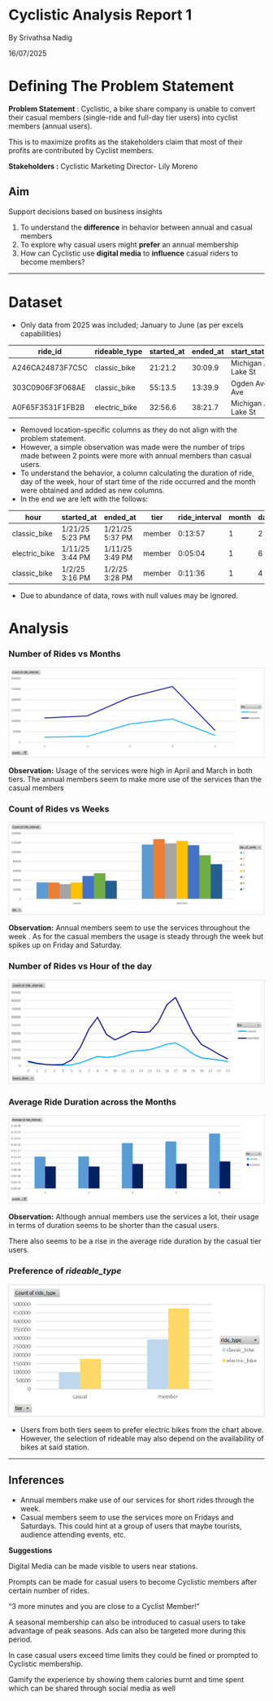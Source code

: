 # Cyclistic Analysis Report 1

By Srivathsa Nadig

16/07/2025

# Defining The Problem Statement

**Problem Statement** : Cyclistic, a bike share company is unable to convert their casual members (single-ride and full-day tier users) into cyclist members (annual users).

This is to maximize profits as the stakeholders claim that most of their profits are contributed by Cyclist members.

**Stakeholders :** Cyclistic Marketing Director- Lily Moreno

## Aim

Support decisions based on business insights

1. To understand the **difference** in behavior between annual and casual members
2. To explore why casual users might **prefer** an annual membership
3. How can Cyclistic use **digital media** to **influence** casual riders to become members?

---

# Dataset

- Only data from 2025 was included; January to June (as per excels capabilities)

| ride_id | rideable_type | started_at | ended_at | start_station_name | start_station_id | end_station_name | end_station_id | start_lat | start_lng | end_lat | end_lng | member_casual |
| --- | --- | --- | --- | --- | --- | --- | --- | --- | --- | --- | --- | --- |
| A246CA24873F7C5C | classic_bike | 21:21.2 | 30:09.9 | Michigan Ave & Lake St | TA1305000011 | Clark St & Elm St | TA1307000039 | 41.88602 | -87.6244 | 41.90297 | -87.6313 | member |
| 303C0906F3F068AE | classic_bike | 55:13.5 | 13:39.9 | Ogden Ave & Race Ave | 13194 | Clark St & Elm St | TA1307000039 | 41.8918 | -87.6588 | 41.90297 | -87.6313 | member |
| A0F65F3531F1FB2B | electric_bike | 32:56.6 | 38:21.7 | Michigan Ave & Lake St | TA1305000011 | Wabash Ave & 9th St | TA1309000010 | 41.88602 | -87.6244 | 41.87077 | -87.6257 | casual |
- Removed location-specific columns as they do not align with the problem statement.
- However, a simple observation was made were the number of trips made between 2 points were more with annual members than casual users.
- To understand the behavior, a column calculating the duration of ride, day of the week, hour of start time of the ride occurred and the month were obtained and added as new columns.
- In the end we are left with the follows:

| hour | started_at | ended_at | tier | ride_interval | month | day_of_week | hours_time |
| --- | --- | --- | --- | --- | --- | --- | --- |
| classic_bike | 1/21/25 5:23 PM | 1/21/25 5:37 PM | member | 0:13:57 | 1 | 2 | 17 |
| electric_bike | 1/11/25 3:44 PM | 1/11/25 3:49 PM | member | 0:05:04 | 1 | 6 | 15 |
| classic_bike | 1/2/25 3:16 PM | 1/2/25 3:28 PM | member | 0:11:36 | 1 | 4 | 15 |
- Due to abundance of data, rows with null values may be ignored.

# Analysis

### Number of Rides vs Months

![image.png](image.png)

**Observation:** Usage of the services were high in April and March in both tiers. The annual members seem to make more use of the services than the casual members

### Count of Rides vs Weeks

![image.png](image%201.png)

**Observation:** Annual members seem to use the services throughout the week . As for the casual members the usage is steady through the week but spikes up on Friday and Saturday.

### Number of Rides vs Hour of the day

![image.png](image%202.png)

### Average Ride Duration across the Months

![image.png](image%203.png)

**Observation:** Although annual members use the services a lot, their usage in terms of duration seems to be shorter than the casual users.

There also seems to be a rise in the average ride duration by the casual tier users.

### Preference of *rideable_type*

![image.png](image%204.png)

- Users from both tiers seem to prefer electric bikes from the chart above. However, the selection of rideable may also depend on the availability of bikes at said station.

---

## Inferences

- Annual members make use of our services for short rides through the week.
- Casual members seem to use the services more on Fridays and Saturdays. This could hint at a group of users that maybe tourists, audience attending events, etc.

**Suggestions**

Digital Media can be made visible to users near stations.

Prompts can be made for casual users to become Cyclistic members after certain number of rides.

“3 more minutes and you are close to a Cyclist Member!”

A seasonal membership can also be introduced to casual users to take advantage of peak seasons. Ads can also be targeted more during this period.

In case casual users exceed time limits they could be fined or prompted to Cyclistic membership.

Gamify the experience by showing them calories burnt and time spent which can be shared through social media as well